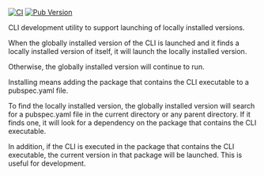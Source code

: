 [![CI](https://github.com/blaugold/cli_launcher/actions/workflows/ci.yaml/badge.svg)](https://github.com/blaugold/cli_launcher/actions/workflows/ci.yaml)
[![Pub Version](https://img.shields.io/pub/v/cli_launcher)](https://pub.dev/packages/cli_launcher)

CLI development utility to support launching of locally installed versions.

When the globally installed version of the CLI is launched and it finds a
locally installed version of itself, it will launch the locally installed
version.

Otherwise, the globally installed version will continue to run.

Installing means adding the package that contains the CLI executable to a
pubspec.yaml file.

To find the locally installed version, the globally installed version will
search for a pubspec.yaml file in the current directory or any parent directory.
If it finds one, it will look for a dependency on the package that contains the
CLI executable.

In addition, if the CLI is executed in the package that contains the CLI
executable, the current version in that package will be launched. This is useful
for development.
